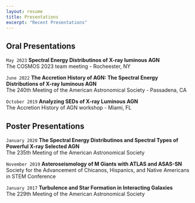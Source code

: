 ```yaml
---
layout: resume
title: Presentations
excerpt: "Recent Presentations"
---
```


## Oral Presentations
`May 2023`
**Spectral Energy Distributinos of X-ray luminous AGN**<br/>
The COSMOS 2023 team meeting - Rocheester, NY

`June 2022`
**The Accretion History of AGN: The Spectral Energy Distributions of X-ray luminous AGN**<br/>
The 240th Meeting of the American Astronomical Society - Passadena, CA

`October 2019`
**Analyzing SEDs of X-ray Luminous AGN**<br/>
The Accretion History of AGN workshop - Miami, FL

## Poster Presentations
`January 2020`
**The Spectral Energy Distributinos and Spectral Types of Powerful X-ray Selected AGN**<br/>
The 235th Meeting of the American Astronomical Society

`November 2019`
**Asteroseismology of M Giants with ATLAS and ASAS-SN**<br/>
Society for the Advancement of Chicanos, Hispanics, and Native Americans in STEM Conference

`January 2017`
**Turbulence and Star Formation in Interacting Galaxies**<br/>
The 229th Meeting of the American Astronomical Society

